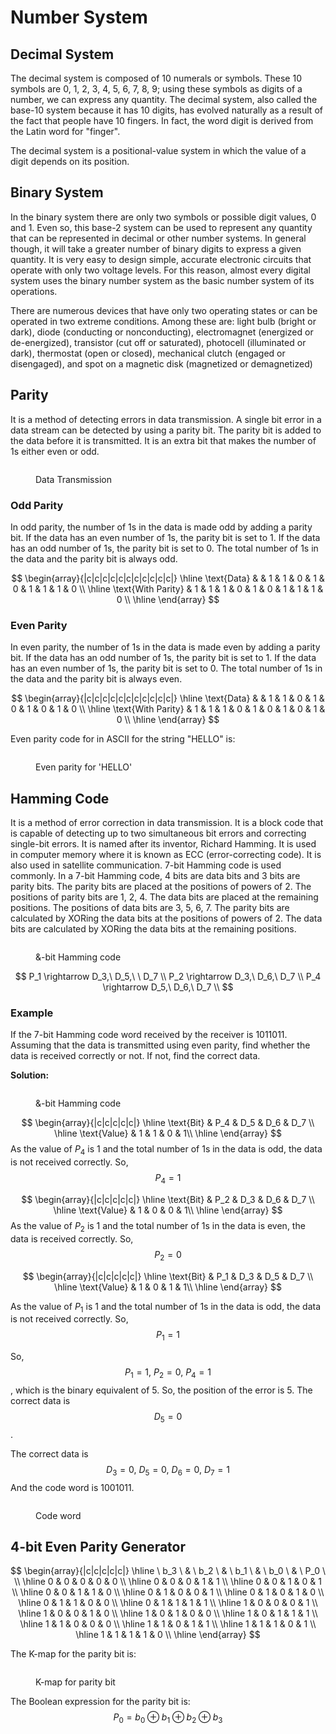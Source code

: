 # Number System

## Decimal System

The decimal system is composed of 10 numerals or symbols. These 10 symbols are 0, 1, 2, 3, 4, 5, 6, 7, 8, 9; using these symbols as digits of a number, we can express any quantity. The decimal system, also called the base-10 system because it has 10 digits, has evolved naturally as a result of the fact that people have 10 fingers. In fact, the word digit is derived from the Latin word for "finger".

The decimal system is a positional-value system in which the value of a digit depends on its position.

## Binary System

In the binary system there are only two symbols or possible digit values, 0 and 1. Even so, this base-2 system can be used to represent any quantity that can be represented in decimal or other number systems. In general though, it will take a greater number of binary digits to express a given quantity. It is very easy to design simple, accurate electronic circuits that operate with only two voltage levels. For this reason, almost every digital system uses the binary number system as the basic number system of its operations.

There are numerous devices that have only two operating states or can be operated in two extreme conditions. Among these are: light bulb (bright or dark), diode (conducting or nonconducting), electromagnet (energized or de-energized), transistor (cut off or saturated), photocell (illuminated or dark), thermostat (open or closed), mechanical clutch (engaged or disengaged), and spot on a magnetic disk (magnetized or demagnetized)

## Parity

It is a method of detecting errors in data transmission. A single bit error in a data stream can be detected by using a parity bit. The parity bit is added to the data before it is transmitted. It is an extra bit that makes the number of 1s either even or odd.

<figure><img src=".gitbook/assets/number-system/tx_rx.png" alt=""><figcaption><p>Data Transmission</p></figcaption></figure>

### Odd Parity

In odd parity, the number of 1s in the data is made odd by adding a parity bit. If the data has an even number of 1s, the parity bit is set to 1. If the data has an odd number of 1s, the parity bit is set to 0. The total number of 1s in the data and the parity bit is always odd. 

$$
\begin{array}{|c|c|c|c|c|c|c|c|c|c|c|}
\hline
\text{Data} &  & 1 & 1 & 0 & 1 & 0 & 1 & 1 & 1 & 0 \\
\hline
\text{With Parity} & 1 & 1 & 1 & 0 & 1 & 0 & 1 & 1 & 1 & 0 \\
\hline
\end{array}
$$

### Even Parity

In even parity, the number of 1s in the data is made even by adding a parity bit. If the data has an odd number of 1s, the parity bit is set to 1. If the data has an even number of 1s, the parity bit is set to 0. The total number of 1s in the data and the parity bit is always even. 

$$
\begin{array}{|c|c|c|c|c|c|c|c|c|c|c|}
\hline
\text{Data} & & 1 & 1 & 0 & 1 & 0 & 1 & 0 & 1 & 0 \\
\hline
\text{With Parity} & 1 & 1 & 1 & 0 & 1 & 0 & 1 & 0 & 1 & 0 \\
\hline
\end{array}
$$

Even parity code for in ASCII for the string "HELLO" is:
<figure><img src=".gitbook/assets/number-system/hello_parity.png" alt=""><figcaption><p>Even parity for 'HELLO'</p></figcaption></figure>

## Hamming Code

It is a method of error correction in data transmission. It is a block code that is capable of detecting up to two simultaneous bit errors and correcting single-bit errors. It is named after its inventor, Richard Hamming. It is used in computer memory where it is known as ECC (error-correcting code). It is also used in satellite communication. 7-bit Hamming code is used commonly. In a 7-bit Hamming code, 4 bits are data bits and 3 bits are parity bits. The parity bits are placed at the positions of powers of 2. The positions of parity bits are 1, 2, 4. The data bits are placed at the remaining positions. The positions of data bits are 3, 5, 6, 7. The parity bits are calculated by XORing the data bits at the positions of powers of 2. The data bits are calculated by XORing the data bits at the remaining positions. 

<figure><img src=".gitbook/assets/number-system/hamming-code.png" alt=""><figcaption><p>&-bit Hamming code</p></figcaption></figure>

$$
P_1 \rightarrow D_3,\ D_5,\ \ D_7 \\
P_2 \rightarrow D_3,\ D_6,\ D_7 \\
P_4 \rightarrow D_5,\ D_6,\ D_7 \\
$$

### Example

If the 7-bit Hamming code word received by the receiver is 1011011. Assuming that the data is transmitted using even parity, find whether the data is received correctly or not. If not, find the correct data.

**Solution:**
<figure><img src=".gitbook/assets/number-system/hamming-code.png" alt=""><figcaption><p>&-bit Hamming code</p></figcaption></figure>

$$
\begin{array}{|c|c|c|c|c|}
\hline
\text{Bit} & P_4 & D_5 & D_6 & D_7 \\
\hline
\text{Value} & 1 & 1 & 0 & 1\\
\hline
\end{array}
$$
As the value of $P_4$ is 1 and the total number of 1s in the data is odd, the data is not received correctly. So, $$P_4=1$$

$$
\begin{array}{|c|c|c|c|c|}
\hline
\text{Bit} & P_2 & D_3 & D_6 & D_7 \\
\hline
\text{Value} & 1 & 0 & 0 & 1\\
\hline
\end{array}
$$
As the value of $P_2$ is 1 and the total number of 1s in the data is even, the data is received correctly. So, $$P_2=0$$

$$
\begin{array}{|c|c|c|c|c|}
\hline
\text{Bit} & P_1 & D_3 & D_5 & D_7 \\
\hline
\text{Value} & 1 & 0 & 1 & 1\\
\hline
\end{array}
$$

As the value of $P_1$ is 1 and the total number of 1s in the data is odd, the data is not received correctly. So, $$P_1=1$$

So, $$ P_1=1,\ P_2=0,\ P_4=1 $$, which is the binary equivalent of 5. So, the position of the error is 5. The correct data is $$D_5=0$$.

The correct data is 
$$
D_3=0,\ D_5=0,\ D_6=0,\ D_7=1
$$
And the code word is 1001011.
<figure><img src=".gitbook/assets/number-system/hamming-example.png" alt=""><figcaption><p>Code word</p></figcaption></figure>

## 4-bit Even Parity Generator

$$
\begin{array}{|c|c|c|c|c|}
\hline
\ b_3 \ & \ b_2 \ & \ b_1 \ & \ b_0 \ & \ P_0 \ \\
\hline
0 & 0 & 0 & 0 & 0 \\
\hline
0 & 0 & 0 & 1 & 1 \\
\hline
0 & 0 & 1 & 0 & 1 \\
\hline
0 & 0 & 1 & 1 & 0 \\
\hline
0 & 1 & 0 & 0 & 1 \\
\hline
0 & 1 & 0 & 1 & 0 \\
\hline
0 & 1 & 1 & 0 & 0 \\
\hline
0 & 1 & 1 & 1 & 1 \\
\hline
1 & 0 & 0 & 0 & 1 \\
\hline
1 & 0 & 0 & 1 & 0 \\
\hline
1 & 0 & 1 & 0 & 0 \\
\hline
1 & 0 & 1 & 1 & 1 \\
\hline
1 & 1 & 0 & 0 & 0 \\
\hline
1 & 1 & 0 & 1 & 1 \\
\hline
1 & 1 & 1 & 0 & 1 \\
\hline
1 & 1 & 1 & 1 & 0 \\
\hline
\end{array}
$$

The K-map for the parity bit is:
<figure><img src=".gitbook/assets/number-system/parity-kmap.png" alt=""><figcaption><p>K-map for parity bit</p></figcaption></figure>

The Boolean expression for the parity bit is:
$$
P_0=b_0 \oplus b_1 \oplus b_2 \oplus b_3
$$
